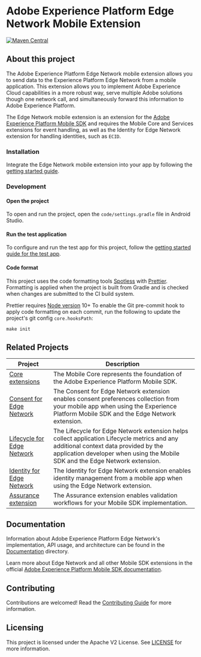 # Adobe Experience Platform Edge Network Mobile Extension

[![Maven Central](https://img.shields.io/maven-metadata/v.svg?label=edge&logo=android&logoColor=white&metadataUrl=https%3A%2F%2Frepo1.maven.org%2Fmaven2%2Fcom%2Fadobe%2Fmarketing%2Fmobile%2Fedge%2Fmaven-metadata.xml)](https://mvnrepository.com/artifact/com.adobe.marketing.mobile/edge)

## About this project

The Adobe Experience Platform Edge Network mobile extension allows you to send data to the Experience Platform Edge Network from a mobile application. This extension allows you to implement Adobe Experience Cloud capabilities in a more robust way, serve multiple Adobe solutions though one network call, and simultaneously forward this information to Adobe Experience Platform.

The Edge Network mobile extension is an extension for the [Adobe Experience Platform Mobile SDK](https://developer.adobe.com/client-sdks) and requires the Mobile Core and Services extensions for event handling, as well as the Identity for Edge Network extension for handling identities, such as `ECID`.

### Installation

Integrate the Edge Network mobile extension into your app by following the [getting started guide](Documentation/getting-started.md).

### Development

#### Open the project

To open and run the project, open the `code/settings.gradle` file in Android Studio.

#### Run the test application

To configure and run the test app for this project, follow the [getting started guide for the test app](Documentation/getting-started-test-app.md).

#### Code format

This project uses the code formatting tools [Spotless](https://github.com/diffplug/spotless/tree/main/plugin-gradle) with [Prettier](https://prettier.io/). Formatting is applied when the project is built from Gradle and is checked when changes are submitted to the CI build system.

Prettier requires [Node version](https://nodejs.org/en/download/releases/) 10+
To enable the Git pre-commit hook to apply code formatting on each commit, run the following to update the project's git config `core.hooksPath`:
```
make init
```

## Related Projects

| Project                                                                                            | Description                                                  |
| -------------------------------------------------------------------------------------------------- | ------------------------------------------------------------ |
| [Core extensions](https://github.com/adobe/aepsdk-core-android)                                    | The Mobile Core represents the foundation of the Adobe Experience Platform Mobile SDK. |
| [Consent for Edge Network](https://github.com/adobe/aepsdk-edgeconsent-android)          | The Consent for Edge Network extension enables consent preferences collection from your mobile app when using the Experience Platform Mobile SDK and the Edge Network extension. |
| [Lifecycle for Edge Network](https://github.com/adobe/aepsdk-core-android)               | The Lifecycle for Edge Network extension helps collect application Lifecycle metrics and any additional context data provided by the application developer when using the Mobile SDK and the Edge Network extension. |
| [Identity for Edge Network](https://github.com/adobe/aepsdk-edgeidentity-android)        | The Identity for Edge Network extension enables identity management from a mobile app when using the Edge Network extension. |
| [Assurance extension](https://github.com/adobe/aepsdk-assurance-android)           | The Assurance extension enables validation workflows for your Mobile SDK implementation. |

## Documentation

Information about Adobe Experience Platform Edge Network's implementation, API usage, and architecture can be found in the [Documentation](Documentation) directory.

Learn more about Edge Network and all other Mobile SDK extensions in the official [Adobe Experience Platform Mobile SDK documentation](https://developer.adobe.com/client-sdks/documentation/edge-network/).

## Contributing

Contributions are welcomed! Read the [Contributing Guide](./.github/CONTRIBUTING.md) for more information.

## Licensing

This project is licensed under the Apache V2 License. See [LICENSE](LICENSE) for more information.
